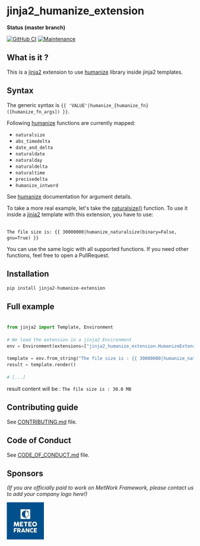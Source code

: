 # jinja2_humanize_extension

[//]: # (automatically generated from https://github.com/metwork-framework/github_organization_management/blob/master/common_files/README.md)

**Status (master branch)**



[![GitHub CI](https://github.com/metwork-framework/jinja2_humanize_extension/workflows/CI/badge.svg?branch=master)](https://github.com/metwork-framework/jinja2_humanize_extension/actions?query=workflow%3ACI+branch%3Amaster)
[![Maintenance](https://raw.githubusercontent.com/metwork-framework/resources/master/badges/maintained.svg)](https://github.com/metwork-framework/resources/blob/master/badges/maintained.svg)




## What is it ?

This is a [jinja2](http://jinja.pocoo.org/) extension to use [humanize](https://python-humanize.readthedocs.io/) library inside jinja2 templates.

## Syntax

The generic syntax is `{{ 'VALUE'|humanize_{humanize_fn}([humanize_fn_args]) }}`.

Following [humanize](https://python-humanize.readthedocs.io/) functions are currently mapped:

- `naturalsize`
- `abs_timedelta`
- `date_and_delta`
- `naturaldate`
- `naturalday`
- `naturaldelta`
- `naturaltime`
- `precisedelta`
- `humanize_intword`

See [humanize](https://python-humanize.readthedocs.io/) documentation for argument details.

To take a more real example, let's take the [naturalsize()](https://python-humanize.readthedocs.io/en/latest/filesize/) function. To use it inside a [jinja2](http://jinja.pocoo.org/) template with this extension, you
have to use:

```

The file size is: {{ 30000000|humanize_naturalsize(binary=False, gnu=True) }}

```

You can use the same logic with all supported functions. If you need other functions, feel
free to open a PullRequest.

## Installation

```
pip install jinja2-humanize-extension
```

## Full example

```python

from jinja2 import Template, Environment

# We load the extension in a jinja2 Environment
env = Environment(extensions=["jinja2_humanize_extension.HumanizeExtension"])

template = env.from_string("The file size is : {{ 30000000|humanize_naturalsize() }}")
result = template.render()

# [...]
```

result content will be : `The file size is : 30.0 MB`






## Contributing guide

See [CONTRIBUTING.md](CONTRIBUTING.md) file.



## Code of Conduct

See [CODE_OF_CONDUCT.md](CODE_OF_CONDUCT.md) file.



## Sponsors

*(If you are officially paid to work on MetWork Framework, please contact us to add your company logo here!)*

[![logo](https://raw.githubusercontent.com/metwork-framework/resources/master/sponsors/meteofrance-small.jpeg)](http://www.meteofrance.com)
